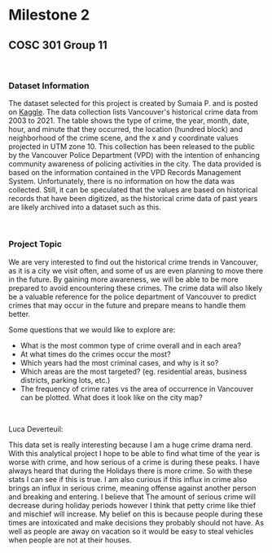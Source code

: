 # Milestone 2

## COSC 301 Group 11

&nbsp;

### **Dataset Information**

The dataset selected for this project is created by Sumaia P. and is posted on [Kaggle](https://www.kaggle.com/datasets/sumaiaparveenshupti/vancouver-bc-historical-crime-data). The data collection lists Vancouver's historical crime data from 2003 to 2021. The table shows the type of crime, the year, month, date, hour, and minute that they occurred, the location (hundred block) and neighborhood of the crime scene, and the x and y coordinate values projected in UTM zone 10. This collection has been released to the public by the Vancouver Police Department (VPD) with the intention of enhancing community awareness of policing activities in the city. The data provided is based on the information contained in the VPD Records Management System. Unfortunately, there is no information on how the data was collected. Still, it can be speculated that the values are based on historical records that have been digitized, as the historical crime data of past years are likely archived into a dataset such as this.

&nbsp;

### **Project Topic**

We are very interested to find out the historical crime trends in Vancouver, as it is a city we visit often, and some of us are even planning to move there in the future. By gaining more awareness, we will be able to be more prepared to avoid encountering these crimes. The crime data will also likely be a valuable reference for the police department of Vancouver to predict crimes that may occur in the future and prepare means to handle them better.

Some questions that we would like to explore are:

- What is the most common type of crime overall and in each area?
- At what times do the crimes occur the most?
- Which years had the most criminal cases, and why is it so?
- Which areas are the most targeted? (eg. residential areas, business districts, parking lots, etc.)
- The frequency of crime rates vs the area of occurrence in Vancouver can be plotted. What does it look like on the city map?

&nbsp;

Luca Deverteuil:

This data set is really interesting because I am a huge crime drama nerd. With this analytical project I hope to be able to find what time of the year is worse with crime, and how serious of a crime is during these peaks. I have always heard that during the Holidays there is more crime. So with these stats I can see if this is true. I am also curious if this influx in crime also brings an influx in serious crime, meaning offense against another person and breaking and entering. I believe that The amount of serious crime will decrease during holiday periods however I think that petty crime like thief and mischief will increase. My belief on this is because people during these times are intoxicated and make decisions they probably should not have. As well as people are away on vacation so it would be easy to steal vehicles when people are not at their houses.
